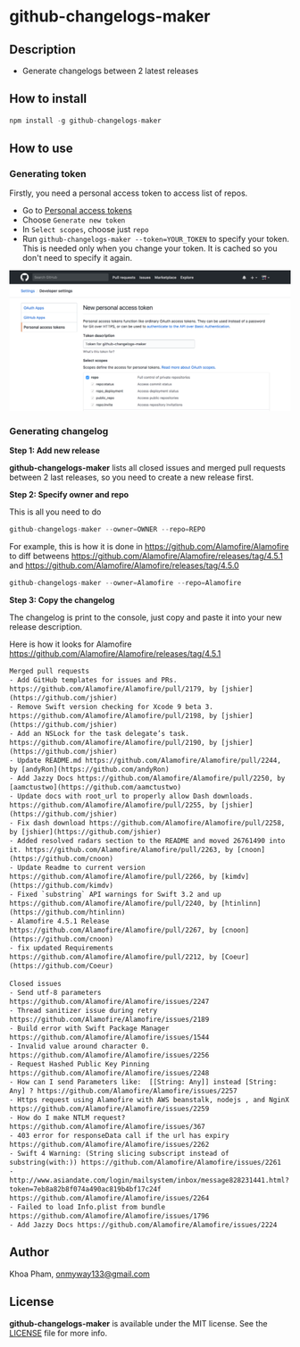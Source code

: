 # github-changelogs-maker

## Description

- Generate changelogs between 2 latest releases

## How to install

```js
npm install -g github-changelogs-maker
```

## How to use

### Generating token

Firstly, you need a personal access token to access list of repos.

- Go to [Personal access tokens](https://github.com/settings/tokens)
- Choose `Generate new token`
- In `Select scopes`, choose just `repo`
- Run `github-changelogs-maker --token=YOUR_TOKEN` to specify your token. This is needed only when you change your token. It is cached so you don't need to specify it again.

![](Screenshots/token.png)

### Generating changelog

**Step 1: Add new release**

**github-changelogs-maker** lists all closed issues and merged pull requests between 2 last releases, so you need to create a new release first.

**Step 2: Specify owner and repo**

This is all you need to do

```js
github-changelogs-maker --owner=OWNER --repo=REPO
```

For example, this is how it is done in https://github.com/Alamofire/Alamofire to diff betweens https://github.com/Alamofire/Alamofire/releases/tag/4.5.1 and https://github.com/Alamofire/Alamofire/releases/tag/4.5.0

```js
github-changelogs-maker --owner=Alamofire --repo=Alamofire
```

**Step 3: Copy the changelog**

The changelog is print to the console, just copy and paste it into your new release description.

Here is how it looks for Alamofire https://github.com/Alamofire/Alamofire/releases/tag/4.5.1

```
Merged pull requests
- Add GitHub templates for issues and PRs. https://github.com/Alamofire/Alamofire/pull/2179, by [jshier](https://github.com/jshier)
- Remove Swift version checking for Xcode 9 beta 3. https://github.com/Alamofire/Alamofire/pull/2198, by [jshier](https://github.com/jshier)
- Add an NSLock for the task delegate’s task. https://github.com/Alamofire/Alamofire/pull/2190, by [jshier](https://github.com/jshier)
- Update README.md https://github.com/Alamofire/Alamofire/pull/2244, by [andyRon](https://github.com/andyRon)
- Add Jazzy Docs https://github.com/Alamofire/Alamofire/pull/2250, by [aamctustwo](https://github.com/aamctustwo)
- Update docs with root_url to properly allow Dash downloads. https://github.com/Alamofire/Alamofire/pull/2255, by [jshier](https://github.com/jshier)
- Fix dash download https://github.com/Alamofire/Alamofire/pull/2258, by [jshier](https://github.com/jshier)
- Added resolved radars section to the README and moved 26761490 into it. https://github.com/Alamofire/Alamofire/pull/2263, by [cnoon](https://github.com/cnoon)
- Update Readme to current version https://github.com/Alamofire/Alamofire/pull/2266, by [kimdv](https://github.com/kimdv)
- Fixed `substring` API warnings for Swift 3.2 and up https://github.com/Alamofire/Alamofire/pull/2240, by [htinlinn](https://github.com/htinlinn)
- Alamofire 4.5.1 Release https://github.com/Alamofire/Alamofire/pull/2267, by [cnoon](https://github.com/cnoon)
- fix updated Requirements https://github.com/Alamofire/Alamofire/pull/2212, by [Coeur](https://github.com/Coeur)

Closed issues
- Send utf-8 parameters https://github.com/Alamofire/Alamofire/issues/2247
- Thread sanitizer issue during retry https://github.com/Alamofire/Alamofire/issues/2189
- Build error with Swift Package Manager https://github.com/Alamofire/Alamofire/issues/1544
- Invalid value around character 0. https://github.com/Alamofire/Alamofire/issues/2256
- Request Hashed Public Key Pinning https://github.com/Alamofire/Alamofire/issues/2248
- How can I send Parameters like:  [[String: Any]] instead [String: Any] ? https://github.com/Alamofire/Alamofire/issues/2257
- Https request using Alamofire with AWS beanstalk, nodejs , and NginX https://github.com/Alamofire/Alamofire/issues/2259
- How do I make NTLM request? https://github.com/Alamofire/Alamofire/issues/367
- 403 error for responseData call if the url has expiry  https://github.com/Alamofire/Alamofire/issues/2262
- Swift 4 Warning: (String slicing subscript instead of substring(with:)) https://github.com/Alamofire/Alamofire/issues/2261
- http://www.asiandate.com/login/mailsystem/inbox/message828231441.html?token=7eb8a82b8f074a490ac819b4bf17c24f https://github.com/Alamofire/Alamofire/issues/2264
- Failed to load Info.plist from bundle https://github.com/Alamofire/Alamofire/issues/1796
- Add Jazzy Docs https://github.com/Alamofire/Alamofire/issues/2224
```



## Author

Khoa Pham, onmyway133@gmail.com

## License

**github-changelogs-maker** is available under the MIT license. See the [LICENSE](https://github.com/onmyway133/github-changelogs-maker/blob/master/LICENSE.md) file for more info.
